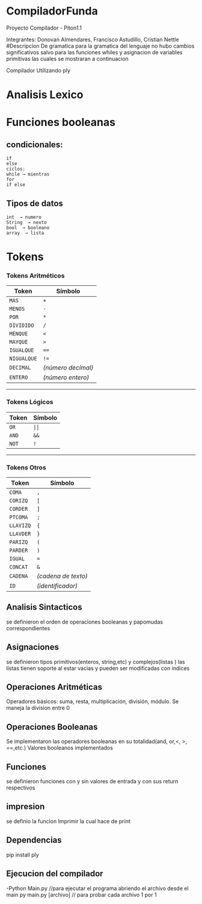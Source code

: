 # CompiladorFunda

Proyecto Compilador - Piton1.1

Integrantes: Donovan Almendares, Francisco Astudillo, Cristian Nettle
#Descripcion De gramatica
para la gramatica del lenguaje no hubo cambios significativos salvo para las funciones whiles y asignacion de variables primitivas las cuales se mostraran a continuacion


Compilador Utilizando ply
# Analisis Lexico
# Funciones booleanas 


## condicionales:
    if  
    else 
    ciclos:
    while → mientras
    for
    if else

## Tipos de datos 
    int  → numero
    String  → nexto 
    bool  → booleano 
    array  → lista

# Tokens
### **Tokens Aritméticos**
| Token       | Símbolo    |
|-------------|------------|
| `MAS`       | `+`        |
| `MENOS`     | `-`        |
| `POR`       | `*`        |
| `DIVIDIDO`  | `/`        |
| `MENQUE`    | `<`        |
| `MAYQUE`    | `>`        |
| `IGUALQUE`  | `==`       |
| `NIGUALQUE` | `!=`       |
| `DECIMAL`   | *(número decimal)* |
| `ENTERO`    | *(número entero)*  |

---

### **Tokens Lógicos**
| Token       | Símbolo    |
|-------------|------------|
| `OR`        | `\|\|`       |
| `AND`       | `&&`       |
| `NOT`       | `!`        |

---

### **Tokens Otros**
| Token       | Símbolo    |
|-------------|------------|
| `COMA`      | `,`        |
| `CORIZQ`    | `[`        |
| `CORDER`    | `]`        |
| `PTCOMA`    | `;`        |
| `LLAVIZQ`   | `{`        |
| `LLAVDER`   | `}`        |
| `PARIZQ`    | `(`        |
| `PARDER`    | `)`        |
| `IGUAL`     | `=`        |
| `CONCAT`    | `&`        |
| `CADENA`    | *(cadena de texto)* |
| `ID`        | *(identificador)*   |


## Analisis Sintacticos
  se definieron el orden de operaciones booleanas y papomudas correspondientes 

## Asignaciones
  se definieron tipos primitivos(enteros, string,etc) y complejos(listas )
  las listas tienen soporte al estar vacias y pueden ser modificadas con indices 
  
## Operaciones Aritméticas

  Operadores básicos: suma, resta, multiplicación, división, módulo.
  Se maneja la division entre 0

  
## Operaciones Booleanas
  Se implementaron las operadores booleanas en su totalidad(and, or,<, >, ==,etc.)
  Valores booleanos implementados
    
## Funciones
  se definieron funciones con y sin valores de entrada y con sus return respectivos

## impresion
  se definio la funcion Imprimir la cual hace de print
  
## Dependencias
  pip install ply

## Ejecucion del compilador
  -Python Main.py //para ejecutar el programa abriendo el archivo desde el main
  py main.py [archivo] // para probar cada archivo 1 por 1
    
